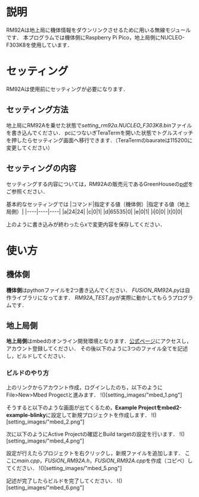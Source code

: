 # 説明
RM92Aは地上局に機体情報をダウンリンクさせるために用いる無線モジュールです．
本プログラムでは機体側にRaspberry Pi Pico，地上局側にNUCLEO-F303K8を使用しています．

# セッティング
RM92Aは使用前にセッティングが必要になります．
## セッティング方法
地上局にRM92Aを乗せた状態で*setting_rm92a.NUCLEO_F303K8.bin*ファイルを書き込んでください．
pcにつないぎTeraTermを開いた状態でトグルスイッチを押したらセッティング画面へ移行できます．（TeraTermのbaurateは115200に変更してください）
## セッティングの内容
セッティングする内容については，RM92Aの販売元であるGreenHouseの[pdf](https://www.green-house.co.jp/book/iot-wireless/SimpleMACstd92A-92C_instruction%20manual-rev2.9.15.pdf)をご参照ください．

基本的なセッティングでは
|コマンド|指定する値（機体側）|指定する値（地上局側）|
|----|----|----|
|a|24|24|
|c|0|1|
|d|65535|0|
|e|0|1|
|i|0|0|
|t|0|0|

上のように書き込みが終わったらxで変更内容を保存してください．

# 使い方
## 機体側
**機体側**はpythonファイルを2つ書き込んでください．
*FUSiON_RM92A.py*は自作ライブラリになってます．
*RM92A_TEST.py*が実際に動かしてもらうプログラムです．

## 地上局側
**地上局側**はmbedのオンライン開発環境となります．[公式ページ](https://os.mbed.com/)にアクセスし，アカウント登録してください．
その後以下のように3つのファイル全てを記述し，ビルドしてください．

### ビルドのやり方
上のリンクからアカウント作成，ログインしたのち，以下のようにFile>New>Mbed Progectと進みます．
!()[setting_images/"mbed_1.png"]

そうすると以下のような画面が出てくるため，**Example Projectをmbed2-example-blinky**に設定して新規プロジェクトを作成します．
!()[setting_images/"mbed_2.png"]

次に以下のようにActive Projectの確認とBuild targetの設定を行います．
!()[setting_images/"mbed_4.png"]

設定が行えたらプロジェクトを右クリックし，新規ファイルを追加します．
ここに*main.cpp*，*FUSiON_RM92A.h*，*FUSiON_RM92A.cpp*を作成（コピペ）してください．
!()[setting_images/"mbed_5.png"]

記述が完了したらビルドを完了してください．
!()[setting_images/"mbed_6.png"]